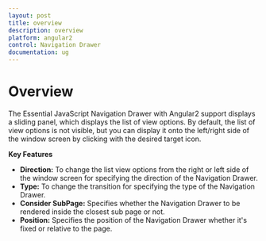 ```yaml
---
layout: post
title: overview
description: overview
platform: angular2
control: Navigation Drawer
documentation: ug
---
```


# Overview

 The Essential JavaScript Navigation Drawer with Angular2 support displays a sliding panel, which displays the list of view options. By default, the list of view options is not visible, but you can display it onto the left/right side of the window screen by clicking with the desired target icon.
 
**Key Features**

* **Direction:** To change the list view options from the right or left side of the window screen for specifying the direction of the Navigation Drawer. 
* **Type:** To change the transition for specifying the type of the Navigation Drawer.
* **Consider SubPage:** Specifies whether the Navigation Drawer to be rendered inside the closest sub page or not.
* **Position:** Specifies the position of the Navigation Drawer whether it's fixed or relative to the page.                      

